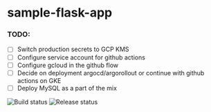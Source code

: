 # sample-flask-app

### TODO:
- [ ] Switch production secrets to GCP KMS
- [ ] Configure service account for github actions
- [ ] Configure gcloud in the github flow
- [ ] Decide on deployment argocd/argorollout or continue with github actions on GKE
- [ ] Deploy MySQL as a part of the mix 

![Build status](https://github.com/alexelshamouty/sample-flask-app/actions/workflows/main.yml/badge.svg)
![Release status](https://github.com/alexelshamouty/sample-flask-app/actions/workflows/release.yml/badge.svg)
